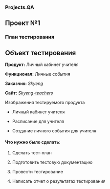 ### Projects.QA

## Проект №1 
### План тестирования
## **Объект тестирования**
**Продукт:** Личный кабинет учителя

**Функционал:** Личные события

**Заказчик:** *Skyeng*

**Сайт:** [*Skyeng-teachers*](https://new-teachers.skyeng.ru/)

Изображения тестируемого продукта

- Личный кабинет учителя
    
   
    
- Расписание для учителя
    
   
    
- Создание личного события для учителя

#### Что нужно было сделать:
1. Сделать тест-план
 
2. Подготовить тестовую документацию
 
3. Провести тестирование
 
4. Написать отчет о результатах тестирования

#### 
